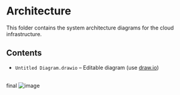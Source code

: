 # Architecture
This folder contains the system architecture diagrams for the cloud infrastructure.

## Contents
- `Untitled Diagram.drawio` – Editable diagram (use [draw.io](https://app.diagrams.net))

\
final 
![image](https://github.com/user-attachments/assets/163f6912-b899-489f-9194-f4e09a134098)
